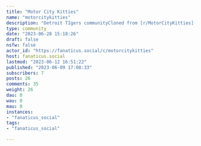 ```yaml
---
title: "Motor City Kitties" 
name: "motorcitykitties"
description: "Detroit TIgers communityCloned from [r/MotorCityKitties](https://old.reddit.com/r/MotorCityKitties)# Looking for mods!"
type: community
date: "2023-06-28 15:18:26"
draft: false
nsfw: false
actor_id: "https://fanaticus.social/c/motorcitykitties"
host: fanaticus.social
lastmod: "2023-06-12 16:51:22"
published: "2023-06-09 17:08:33"
subscribers: 7
posts: 26
comments: 35
weight: 26
dau: 0
wau: 0
mau: 0
instances:
- "fanaticus_social"
tags: 
- "fanaticus_social"

---
```

